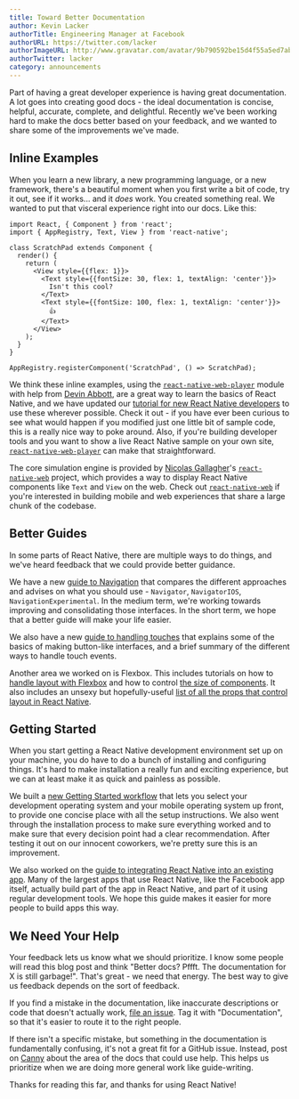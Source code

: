 ```yaml
---
title: Toward Better Documentation
author: Kevin Lacker
authorTitle: Engineering Manager at Facebook
authorURL: https://twitter.com/lacker
authorImageURL: http://www.gravatar.com/avatar/9b790592be15d4f55a5ed7abb5103304?s=128
authorTwitter: lacker
category: announcements
---
```


Part of having a great developer experience is having great documentation. A lot goes into creating good docs - the ideal documentation is concise, helpful, accurate, complete, and delightful. Recently we've been working hard to make the docs better based on your feedback, and we wanted to share some of the improvements we've made.

## Inline Examples

When you learn a new library, a new programming language, or a new framework, there's a beautiful moment when you first write a bit of code, try it out, see if it works... and it _does_ work. You created something real. We wanted to put that visceral experience right into our docs. Like this:

```ReactNativeWebPlayer
import React, { Component } from 'react';
import { AppRegistry, Text, View } from 'react-native';

class ScratchPad extends Component {
  render() {
    return (
      <View style={{flex: 1}}>
        <Text style={{fontSize: 30, flex: 1, textAlign: 'center'}}>
          Isn't this cool?
        </Text>
        <Text style={{fontSize: 100, flex: 1, textAlign: 'center'}}>
          👍
        </Text>
      </View>
    );
  }
}

AppRegistry.registerComponent('ScratchPad', () => ScratchPad);
```

We think these inline examples, using the [`react-native-web-player`](https://github.com/dabbott/react-native-web-player) module with help from [Devin Abbott](https://twitter.com/devinaabbott), are a great way to learn the basics of React Native, and we have updated our [tutorial for new React Native developers](/react-native/tutorial.md) to use these wherever possible. Check it out - if you have ever been curious to see what would happen if you modified just one little bit of sample code, this is a really nice way to poke around. Also, if you're building developer tools and you want to show a live React Native sample on your own site, [`react-native-web-player`](https://github.com/dabbott/react-native-web-player) can make that straightforward.

The core simulation engine is provided by [Nicolas Gallagher](https://twitter.com/necolas)'s [`react-native-web`](https://github.com/necolas/react-native-web) project, which provides a way to display React Native components like `Text` and `View` on the web. Check out [`react-native-web`](https://github.com/necolas/react-native-web) if you're interested in building mobile and web experiences that share a large chunk of the codebase.

## Better Guides

In some parts of React Native, there are multiple ways to do things, and we've heard feedback that we could provide better guidance.

We have a new [guide to Navigation](/react-native/navigator-comparison.md) that compares the different approaches and advises on what you should use - `Navigator`, `NavigatorIOS`, `NavigationExperimental`. In the medium term, we're working towards improving and consolidating those interfaces. In the short term, we hope that a better guide will make your life easier.

We also have a new [guide to handling touches](/react-native/handling-touches.md) that explains some of the basics of making button-like interfaces, and a brief summary of the different ways to handle touch events.

Another area we worked on is Flexbox. This includes tutorials on how to [handle layout with Flexbox](/react-native/flexbox.md) and how to control [the size of components](/react-native/height-and-width.md). It also includes an unsexy but hopefully-useful [list of all the props that control layout in React Native](/react-native/layout-props.md).

## Getting Started

When you start getting a React Native development environment set up on your machine, you do have to do a bunch of installing and configuring things. It's hard to make installation a really fun and exciting experience, but we can at least make it as quick and painless as possible.

We built a [new Getting Started workflow](/react-native/releases/next/getting-started.md) that lets you select your development operating system and your mobile operating system up front, to provide one concise place with all the setup instructions. We also went through the installation process to make sure everything worked and to make sure that every decision point had a clear recommendation. After testing it out on our innocent coworkers, we're pretty sure this is an improvement.

We also worked on the [guide to integrating React Native into an existing app](/react-native/integration-with-existing-apps.md). Many of the largest apps that use React Native, like the Facebook app itself, actually build part of the app in React Native, and part of it using regular development tools. We hope this guide makes it easier for more people to build apps this way.

## We Need Your Help

Your feedback lets us know what we should prioritize. I know some people will read this blog post and think "Better docs? Pffft. The documentation for X is still garbage!". That's great - we need that energy. The best way to give us feedback depends on the sort of feedback.

If you find a mistake in the documentation, like inaccurate descriptions or code that doesn't actually work, [file an issue](https://github.com/facebook/react-native/issues). Tag it with "Documentation", so that it's easier to route it to the right people.

If there isn't a specific mistake, but something in the documentation is fundamentally confusing, it's not a great fit for a GitHub issue. Instead, post on [Canny](https://react-native.canny.io/feature-requests) about the area of the docs that could use help. This helps us prioritize when we are doing more general work like guide-writing.

Thanks for reading this far, and thanks for using React Native!
